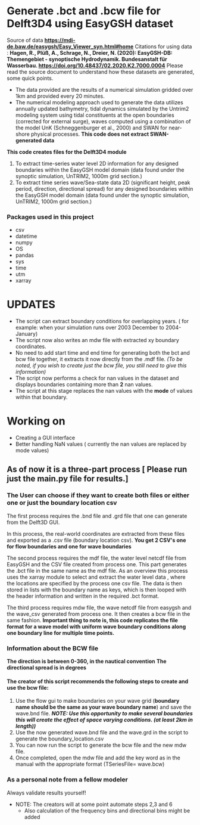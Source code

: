 # Generate .bct and .bcw file for Delft3D4 using EasyGSH dataset
Source of data  **https://mdi-de.baw.de/easygsh/Easy_Viewer_syn.html#home**
Citations for using data : **Hagen, R., Plüß, A., Schrage, N., Dreier, N. (2020): EasyGSH-DB: Themengebiet - synoptische Hydrodynamik. Bundesanstalt für Wasserbau. https://doi.org/10.48437/02.2020.K2.7000.0004**
Please read the source document to understand how these datasets are generated, some quick points.
* The data provided are the results of a numerical simulation gridded over 1km and provided every 20 minutes. 
* The numerical modeling approach used to generate the data utilizes annually updated bathymetry, tidal dynamics simulated by the Untrim2 modeling system using tidal constituents at the open boundaries (corrected for external surge), waves computed using a combination of the model UnK (Schneggenburger et al., 2000) and SWAN for near-shore physical processes. **This code does not extract SWAN-generated data**

**This code creates files for the Delft3D4 module**
1) To extract time-series water level 2D information for any designed boundaries within the EasyGSH model domain  (data found under the synoptic simulation, UnTRIM2, 1000m grid section.)
2) To extract time series wave/Sea-state data 2D (significant height, peak period, direction, directional spread) for any designed boundaries within the EasyGSH model domain (data found under the synoptic simulation, UnTRIM2, 1000m grid section.)

### Packages used in this project

* csv 
* datetime
* numpy 
* OS 
* pandas 
* sys 
* time 
* utm 
* xarray 

# UPDATES
* The script can extract boundary conditions for overlapping years. ( for example: when your simulation runs over 2003 December to 2004- January)
* The script now also writes an mdw file with extracted xy boundary coordinates.
* No need to add start time and end time for generating both the bct and bcw file together, it extracts it now directly from the .mdf file. *(To be noted, if you wish to create just the bcw file, you still need to give this information)*
* The script now performs a check for nan values in the dataset and displays boundaries containing more than **2** nan values.
* The script at this stage replaces the nan values with the **mode** of values within that boundary.

# Working on

* Creating a GUI interface
* Better handling NaN values ( currently the nan values are replaced by mode values)

## As of now it is a three-part process [ Please run just the main.py file for results.]

### The User can choose if they want to create both files or either one or just the boundary location csv

The first process requires the .bnd file and .grd file that one can generate from the Delft3D GUI.

In this process, the real-world coordinates are extracted from these files and exported as a .csv file (boundary location csv). **You get 2 CSV's one for flow boundaries and one for wave boundaries**

The second process requires the mdf file, the water level netcdf file from EasyGSH and the CSV file created from process one.
This part generates the .bct file in the same name as the mdf file. As an overview this process uses the xarray module to select and extract the water level data , where the locations are specified by the process one csv file. The data is then stored in lists with the boundary name as keys, which is then looped with the header information and written in the required .bct format. 

The third process requires mdw file, the wave netcdf file from easygsh and the wave_csv generated from process one. It then creates a bcw file in the same fashion.
**Important thing to note is, this code replicates the file format for a wave model with uniform wave boundary conditions along one boundary line for multiple time points.**

### Information about the BCW file

**The direction is between 0-360, in the nautical convention**
**The directional spread is in degrees**

#### The creator of this script recommends the following steps to create and use the bcw file:

1) Use the flow gui to make boundaries on your wave grid (**boundary name should be the same as your wave boundary name**) and save the wave.bnd file. ***NOTE: Use this opportunity to make several boundaries this will create the effect of space varying conditions. (at least 2km in length))***
2) Use the now generated wave.bnd file and the wave.grd in the script to generate the boundary_location.csv
3) You can now run the script to generate the bcw file and the new mdw file.
4) Once completed, open the mdw file and add the key word as in the manual with the appropriate format (TSeriesFile= wave.bcw)

### As a personal note from a fellow modeler ###
Always validate results yourself!

* NOTE: The creators will at some point automate steps 2,3 and 6 
    * Also calculation of the frequency bins and directional bins might be added



